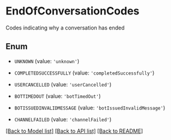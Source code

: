 # EndOfConversationCodes

Codes indicating why a conversation has ended

## Enum

* `UNKNOWN` (value: `'unknown'`)

* `COMPLETEDSUCCESSFULLY` (value: `'completedSuccessfully'`)

* `USERCANCELLED` (value: `'userCancelled'`)

* `BOTTIMEDOUT` (value: `'botTimedOut'`)

* `BOTISSUEDINVALIDMESSAGE` (value: `'botIssuedInvalidMessage'`)

* `CHANNELFAILED` (value: `'channelFailed'`)

[[Back to Model list]](../README.md#documentation-for-models) [[Back to API list]](../README.md#documentation-for-api-endpoints) [[Back to README]](../README.md)


